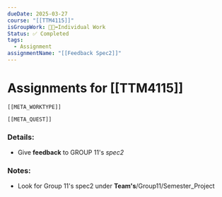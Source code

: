 ```yaml
---
dueDate: 2025-03-27
course: "[[TTM4115]]"
isGroupWork: 👨‍🦯‍➡️Individual Work
Status: ✅ Completed
tags:
  - Assignment
assignmentName: "[[Feedback Spec2]]"
---
```


# Assignments for [[TTM4115]]
```meta-bind-embed
[[META_WORKTYPE]]
```
```meta-bind-embed
[[META_QUEST]]
```
### Details:
- Give **feedback** to GROUP 11's *spec2*

### Notes:
- Look for Group 11's spec2 under **Team's**/Group11/Semester_Project